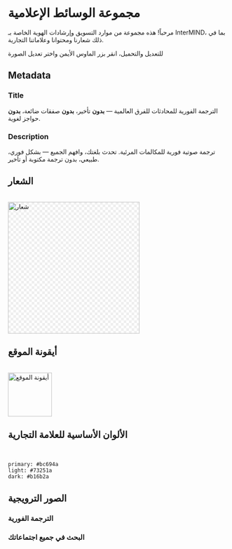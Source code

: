 # مجموعة الوسائط الإعلامية

مرحباً! هذه مجموعة من موارد التسويق وإرشادات الهوية الخاصة بـ InterMIND، بما في ذلك شعارنا ومحتوانا وعلاماتنا التجارية.

للتعديل والتحميل، انقر بزر الماوس الأيمن واختر تعديل الصورة

## Metadata

### Title

الترجمة الفورية للمحادثات للفرق العالمية — **بدون** تأخير، **بدون** صفقات ضائعة، **بدون** حواجز لغوية.

### Description

ترجمة صوتية فورية للمكالمات المرئية. تحدث بلغتك، وافهم الجميع — بشكل فوري، طبيعي، بدون ترجمة مكتوبة أو تأخير.

## الشعار

<br>
<img src="/media-kit/logo-1-1.png" class="transparency-grid" alt="شعار" width="300" >

## أيقونة الموقع

<br>
<img src="/favicon.svg" alt="أيقونة الموقع" width="100">

## الألوان الأساسية للعلامة التجارية

<br>

```
primary: #bc694a
light: #73251a
dark: #b16b2a
```

## الصور الترويجية

### الترجمة الفورية

<ImageGrid :images="[
  { src: '/media-kit/animals-cartoon-3-2.png', alt: 'الترجمة الفورية' },
  { src: '/media-kit/animals-cartoon-1-1.png', alt: 'الترجمة الفورية' },
  { src: '/media-kit/5.png', alt: 'الترجمة الفورية' },
  { src: '/media-kit/6.png', alt: 'الترجمة الفورية' },
  { src: '/media-kit/animals-5-4.png', alt: 'الترجمة الفورية' },
]"/>

### البحث في جميع اجتماعاتك

<ImageGrid :images="[
  { src: '/2d.png', alt: 'الترجمة الفورية' },
  { src: '/2l.png', alt: 'الترجمة الفورية' },
]"/>

<style>

.transparency-grid {
    background-color: #ffffff;
    background-image: 
        linear-gradient(45deg, #eeeeee 25%, transparent 25%, transparent 75%, #eeeeee 75%),
        linear-gradient(45deg, #eeeeee 25%, transparent 25%, transparent 75%, #eeeeee 75%);
    background-size: 12px 12px;
    background-position: 0 0, 6px 6px;
}

</style>